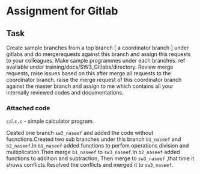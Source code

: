 # Assignment for Gitlab

## Task
  
Create sample branches from a top branch [ a coordinator branch ] under gitlabs and do mergerequests against this branch and assign this requests to your colleagues.
Make sample programmes under each branches. ref available under training/docs/SW3_Gitlabs/directory.
Review merge requests, raise issues based on this after merge all requests to the coordinator branch.
raise the merge request of this coordinator branch against the master branch and assign to me which contains all your internally reviewed codes and documentations. 

### Attached code

``calc.c`` - simple calculator program.

Ceated one  branch  ``sw3_naseef`` and added the code without fucnctions.Created two sub branches under this branch ``b1_naseef`` and ``b2_naseef``.In ``b1_naseef`` added functions to perfom operations division and multiplication.Then merge ``b1_naseef`` to ``sw3_naseef``.In ``b2_naseef`` added functions to addition and subtraction, Then merge to ``sw3_naseef`` ,that time it shows conflicts.Resolved the conflicts and merged it to ``sw3_naseef``.
